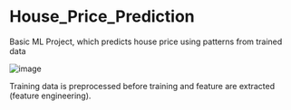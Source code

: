 # House_Price_Prediction
Basic ML Project, which predicts house price using patterns from trained data

![image](https://user-images.githubusercontent.com/85556510/184142190-6fa3490a-faef-4019-8ca9-427482e769be.png)

Training data is preprocessed before training and feature are extracted (feature engineering).
